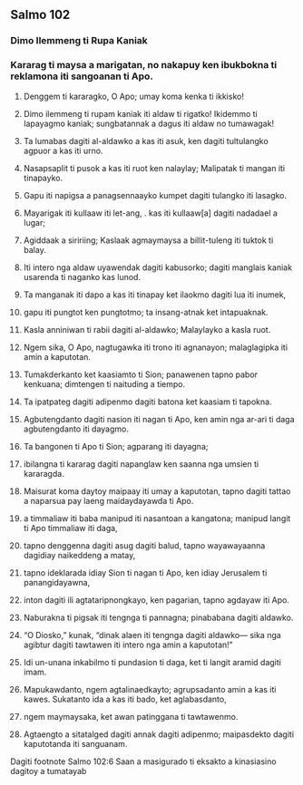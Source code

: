 Salmo 102
---------

### Dimo Ilemmeng ti Rupa Kaniak

### Kararag ti maysa a marigatan, no nakapuy ken ibukbokna ti reklamona iti sangoanan ti Apo.
1. Denggem ti kararagko, O Apo;
   umay koma kenka ti ikkisko!
2. Dimo ilemmeng ti rupam kaniak
   iti aldaw ti rigatko!
   Ikidemmo ti lapayagmo kaniak;
   sungbatannak a dagus iti aldaw no tumawagak!

3. Ta lumabas dagiti al-aldawko a kas iti asuk, ken dagiti tultulangko agpuor a kas iti urno.
4. Nasapsaplit ti pusok a kas iti ruot ken nalaylay;
   Malipatak ti mangan iti tinapayko.
5. Gapu iti napigsa a panagsennaayko
   kumpet dagiti tulangko iti lasagko.
6. Mayarigak iti kullaaw iti let-ang, .
   kas iti kullaaw[a] dagiti nadadael a lugar;
7. Agiddaak a siririing;
   Kaslaak agmaymaysa a billit-tuleng iti tuktok ti balay.
8. Iti intero nga aldaw uyawendak dagiti kabusorko;
   dagiti manglais kaniak usarenda ti naganko kas lunod.
9. Ta manganak iti dapo a kas iti tinapay
   ket ilaokmo dagiti lua iti inumek,
10. gapu iti pungtot ken pungtotmo;
    ta insang-atnak ket intapuaknak.
11. Kasla anniniwan ti rabii dagiti al-aldawko;
    Malaylayko a kasla ruot.

12. Ngem sika, O Apo, nagtugawka iti trono iti agnanayon;
    malaglagipka iti amin a kaputotan.
13. Tumakderkanto ket kaasiamto ti Sion;
    panawenen tapno pabor kenkuana;
    dimtengen ti naituding a tiempo.
14. Ta ipatpateg dagiti adipenmo dagiti batona
    ket kaasiam ti tapokna.
15. Agbutengdanto dagiti nasion iti nagan ti Apo, ken amin nga ar-ari ti daga agbutengdanto iti dayagmo.
16. Ta bangonen ti Apo ti Sion;
    agparang iti dayagna;
17. ibilangna ti kararag dagiti napanglaw
    ken saanna nga umsien ti kararagda.

18. Maisurat koma daytoy maipaay iti umay a kaputotan, tapno dagiti tattao a naparsua pay laeng maidaydayawda ti Apo.
19. a timmaliaw iti baba manipud iti nasantoan a kangatona;
    manipud langit ti Apo timmaliaw iti daga,
20. tapno denggenna dagiti asug dagiti balud, tapno wayawayaanna dagidiay naikeddeng a matay,
21. tapno ideklarada idiay Sion ti nagan ti Apo, ken idiay Jerusalem ti panangidayawna,
22. inton dagiti ili agtataripnongkayo, ken pagarian, tapno agdayaw iti Apo.

23. Naburakna ti pigsak iti tengnga ti pannagna;
    pinababana dagiti aldawko.
24. “O Diosko,” kunak, “dinak alaen     iti tengnga dagiti aldawko—
    sika nga agibtur dagiti tawtawen     iti intero nga amin a kaputotan!”

25. Idi un-unana inkabilmo ti pundasion ti daga, ket ti langit aramid dagiti imam.
26. Mapukawdanto, ngem agtalinaedkayto;
    agrupsadanto amin a kas iti kawes.
    Sukatanto ida a kas iti bado, ket aglabasdanto,
27. ngem maymaysaka, ket awan patinggana ti tawtawenmo.
28. Agtaengto a sitatalged dagiti annak dagiti adipenmo;
    maipasdekto dagiti kaputotanda iti sanguanam.

Dagiti footnote
Salmo 102:6 Saan a masigurado ti eksakto a kinasiasino dagitoy a tumatayab
